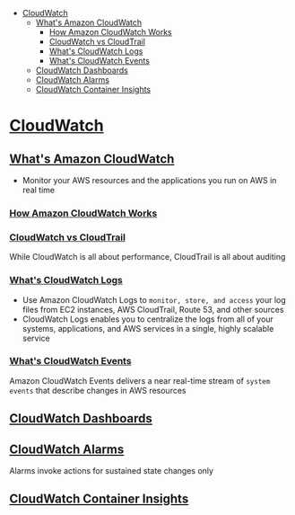 - [CloudWatch](#cloudwatch)
  - [What's Amazon CloudWatch](#whats-amazon-cloudwatch)
    - [How Amazon CloudWatch Works](#how-amazon-cloudwatch-works)
    - [CloudWatch vs CloudTrail](#cloudwatch-vs-cloudtrail)
    - [What's CloudWatch Logs](#whats-cloudwatch-logs)
    - [What's CloudWatch Events](#whats-cloudwatch-events)
  - [CloudWatch Dashboards](#cloudwatch-dashboards)
  - [CloudWatch Alarms](#cloudwatch-alarms)
  - [CloudWatch Container Insights](#cloudwatch-container-insights)

# [CloudWatch](https://aws.amazon.com/cloudwatch/)

## [What's Amazon CloudWatch](https://docs.aws.amazon.com/AmazonCloudWatch/latest/monitoring/WhatIsCloudWatch.html)

- Monitor your AWS resources and the applications you run on AWS in real time

### [How Amazon CloudWatch Works](https://docs.aws.amazon.com/AmazonCloudWatch/latest/monitoring/cloudwatch_architecture.html)

### [CloudWatch vs CloudTrail](https://stackshare.io/stackups/amazon-cloudwatch-vs-aws-cloudtrail)

While CloudWatch is all about performance, CloudTrail is all about auditing

### [What's CloudWatch Logs](https://docs.aws.amazon.com/AmazonCloudWatch/latest/logs/WhatIsCloudWatchLogs.html)

- Use Amazon CloudWatch Logs to `monitor, store, and access` your log files from EC2 instances, AWS CloudTrail, Route 53, and other sources
- CloudWatch Logs enables you to centralize the logs from all of your systems, applications, and AWS services in a single, highly scalable service

### [What's CloudWatch Events](https://docs.aws.amazon.com/AmazonCloudWatch/latest/events/WhatIsCloudWatchEvents.html)

Amazon CloudWatch Events delivers a near real-time stream of `system events` that describe changes in AWS resources

## [CloudWatch Dashboards](https://docs.aws.amazon.com/AmazonCloudWatch/latest/monitoring/CloudWatch_Dashboards.html)

## [CloudWatch Alarms](https://docs.aws.amazon.com/AmazonCloudWatch/latest/monitoring/AlarmThatSendsEmail.html)

Alarms invoke actions for sustained state changes only

## [CloudWatch Container Insights](https://docs.aws.amazon.com/AmazonCloudWatch/latest/monitoring/ContainerInsights.html)

